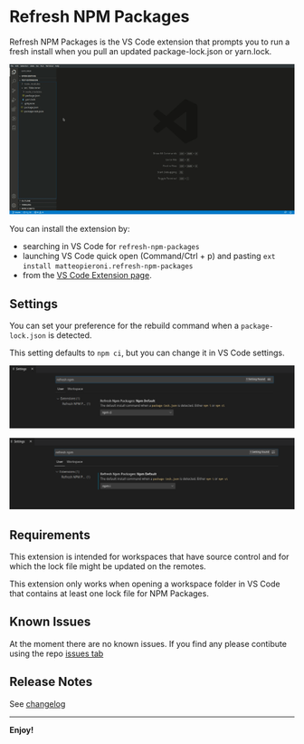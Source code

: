 # Refresh NPM Packages

Refresh NPM Packages is the VS Code extension that prompts you to run a fresh install when you pull an updated package-lock.json or yarn.lock.

![Refresh NPM Packages demo](https://raw.githubusercontent.com/MatteoPieroni/refresh-npm-packages/main/images/refresh-npm-packages.gif)

You can install the extension by:
- searching in VS Code for `refresh-npm-packages`
- launching VS Code quick open (Command/Ctrl + p) and pasting `ext install matteopieroni.refresh-npm-packages`
- from the [VS Code Extension page](https://marketplace.visualstudio.com/items?itemName=matteopieroni.refresh-npm-packages).

## Settings

You can set your preference for the rebuild command when a `package-lock.json` is detected.

This setting defaults to `npm ci`, but you can change it in VS Code settings.

![Refresh NPM Packages setting default npm ci](https://raw.githubusercontent.com/MatteoPieroni/refresh-npm-packages/main/images/refresh-npm-packages-settings-1.png)


![Refresh NPM Packages setting npm i](https://raw.githubusercontent.com/MatteoPieroni/refresh-npm-packages/main/images/refresh-npm-packages-settings-2.png)

## Requirements

This extension is intended for workspaces that have source control and for which the lock file might be updated on the remotes.

This extension only works when opening a workspace folder in VS Code that contains at least one lock file for NPM Packages.

## Known Issues

At the moment there are no known issues. If you find any please contibute using the repo [issues tab](https://github.com/MatteoPieroni/refresh-npm-packages/issues)

## Release Notes

See [changelog](https://github.com/MatteoPieroni/refresh-npm-packages/blob/main/CHANGELOG.md)

-----------------------------------------------------------------------------------------------------------

**Enjoy!**
